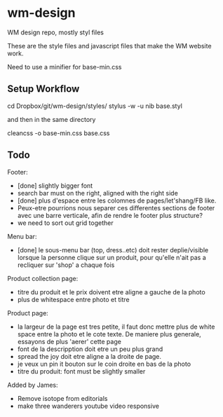 wm-design
=========

WM design repo, mostly styl files

These are the style files and javascript files that make the WM website work.

Need to use a minifier for base-min.css

Setup Workflow
--------------

cd Dropbox/git/wm-design/styles/
stylus -w -u nib base.styl

and then in the same directory

cleancss -o base-min.css base.css

Todo
------------

Footer:

- [done] slightly bigger font
- search bar must on the right, aligned with the right side
- [done] plus d'espace entre les colomnes de pages/let'shang/FB like.
- Peux-etre pourrions nous separer ces differentes sections de footer avec une barre verticale, afin de rendre le footer plus structure?
- we need to sort out grid together

Menu bar:

- [done] le sous-menu bar (top, dress..etc) doit rester deplie/visible lorsque la personne clique sur un produit, pour qu'elle n'ait pas a recliquer sur 'shop' a chaque fois

Product collection page:

- titre du produit et le prix doivent etre aligne a gauche de la photo
- plus de whitespace entre photo et titre

Product page:
- la largeur de la page est tres petite, il faut donc mettre plus de white space entre la photo et le cote texte. De maniere plus generale, essayons de plus 'aerer' cette page
- font de la descripption doit etre un peu plus grand
- spread the joy doit etre aligne a la droite de page. 
- je veux un pin it bouton sur le coin droite en bas de la photo
- titre du produit: font must be slightly smaller

Added by James:

- Remove isotope from editorials
- make three wanderers youtube video responsive